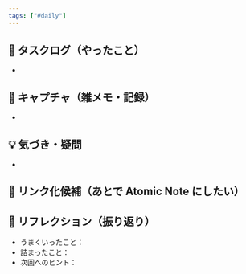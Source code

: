 ```yaml
---
tags: ["#daily"]
---
```


## 🔄 タスクログ（やったこと）
- 

## 📝 キャプチャ（雑メモ・記録）
- 

## 💡 気づき・疑問
- 

## 🔗 リンク化候補（あとで Atomic Note にしたい）



## 🧠 リフレクション（振り返り）
- うまくいったこと：
- 詰まったこと：
- 次回へのヒント：


